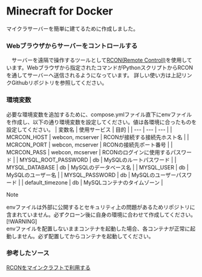 # Minecraft for Docker
マイクラサーバーを簡単に建てるために作成しました。
### Webブラウザからサーバーをコントロールする
　サーバーを遠隔で操作するツールとして[RCON(Remote Controll)](https://github.com/Tiiffi/mcrcon.git)を使用しています。Webブラウザから指定されたコマンドがPythonスクリプトからRCONを通してサーバーへ送信されるようになっています。
詳しい使い方は上記リンクGithubリポジトリを参照してください。  
### 環境変数
必要な環境変数を追加するために、compose.ymlファイル直下にenvファイルを作成し、以下の通り環境変数を設定してください。値は各環境に合ったものを設定してください。
| 変数名 | 使用サービス | 目的 |
| --- | --- | --- |
| MCRCON_HOST | webcon, mcserver | RCONが接続する接続先ホスト名 |
| MCRCON_PORT | webcon, mcserver | RCONの接続先ポート番号 |
| MCRCON_PASS | webcon, mcserver | RCONのログインに使用するパスワード |
| MYSQL_ROOT_PASSWORD | db | MySQLのルートパスワード |
| MYSQL_DATABASE | db | MySQLのデータベース名 |
| MYSQL_USER | db | MySQLのユーザー名 |
| MYSQL_PASSWORD | db | MySQLのユーザーパスワード |
| default_timezone | db | MySQLコンテナのタイムゾーン |

> [!NOTE]
> envファイルは外部に公開するとセキュリティ上の問題があるためリポジトリに含まれていません。必ずクローン後に自身の環境に合わせて作成してください。  
> [!WARNING]  
> envファイルを配置しないままコンテナを起動した場合、各コンテナが正常に起動しません。必ず配置してからコンテナを起動してください。

### 参考したソース
[RCONをマインクラフトで利用する](https://qiita.com/h_tyokinuhata/items/85d855f88d5d33c21949)  


  
